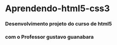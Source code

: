 # Aprendendo-html5-css3
### Desenvolvimento projeto do curso de html5
### com o Professor gustavo guanabara
